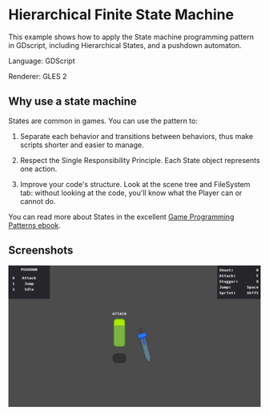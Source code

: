 # Hierarchical Finite State Machine

This example shows how to apply the State machine programming
pattern in GDscript, including Hierarchical States, and a
pushdown automaton.

Language: GDScript

Renderer: GLES 2

## Why use a state machine

States are common in games. You can use the pattern to:

1. Separate each behavior and transitions between behaviors,
   thus make scripts shorter and easier to manage.

2. Respect the Single Responsibility Principle.
   Each State object represents one action.

3. Improve your code's structure. Look at the scene tree and
   FileSystem tab: without looking at the code, you'll know
   what the Player can or cannot do.

You can read more about States in the excellent
[Game Programming Patterns ebook](https://gameprogrammingpatterns.com/state.html).

## Screenshots

![Screenshot](screenshots/fsm-attack.png)
